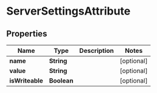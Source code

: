 

# ServerSettingsAttribute


## Properties

| Name | Type | Description | Notes |
|------------ | ------------- | ------------- | -------------|
|**name** | **String** |  |  [optional] |
|**value** | **String** |  |  [optional] |
|**isWriteable** | **Boolean** |  |  [optional] |



